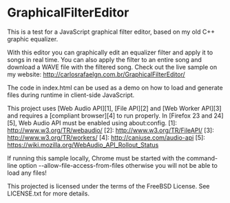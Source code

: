 GraphicalFilterEditor
=====================

This is a test for a JavaScript graphical filter editor, based on my old C++ graphic equalizer.

With this editor you can graphically edit an equalizer filter and apply it to songs in real time. You can also apply the filter to an entire song and download a WAVE file with the filtered song. Check out the live sample on my website: http://carlosrafaelgn.com.br/GraphicalFilterEditor/

The code in index.html can be used as a demo on how to load and generate files during runtime in client-side JavaScript.

This project uses [Web Audio API][1], [File API][2] and [Web Worker API][3] and requires a [compliant browser][4] to run properly. In [Firefox 23 and 24][5], Web Audio API must be enabled using about:config.
[1]: http://www.w3.org/TR/webaudio/
[2]: http://www.w3.org/TR/FileAPI/
[3]: http://www.w3.org/TR/workers/
[4]: http://caniuse.com/audio-api
[5]: https://wiki.mozilla.org/WebAudio_API_Rollout_Status

If running this sample locally, Chrome must be started with the command-line option --allow-file-access-from-files otherwise you will not be able to load any files!

This projected is licensed under the terms of the FreeBSD License. See LICENSE.txt for more details.
